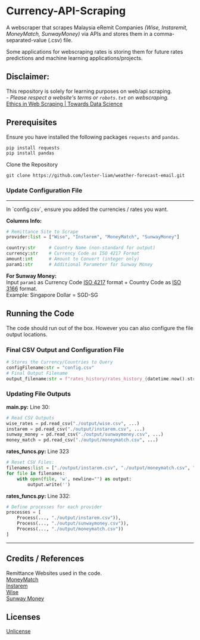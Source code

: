 # Currency-API-Scraping
A webscraper that scrapes Malaysia eRemit Companies <i>(Wise, Instaremit, MoneyMatch, SunwayMoney)</i> via APIs and stores them in a comma-separated-value (.csv) file.

Some applications for webscraping rates is storing them for future rates predictions and machine learning applications/projects.

## Disclaimer:
This repository is solely for learning purposes on web/api scraping. <br/>
<i> - Please respect a website's terms or `robots.txt` on webscraping.</I><br/>
[Ethics in Web Scraping | Towards Data Science ](https://towardsdatascience.com/ethics-in-web-scraping-b96b18136f01)

## Prerequisites
Ensure you have installed the following packages `requests` and `pandas`.
```python
pip install requests
pip install pandas
```

Clone the Repository
```
git clone https://github.com/lester-liam/weather-forecast-email.git
```
### Update Configuration File
<hr/>
In `config.csv`, ensure you added the currencies / rates you want.

<b>Columns Info:</b>
```python
# Remittance Site to Scrape
provider:list = ["Wise", "Instarem", "MoneyMatch", "SunwayMoney"]

country:str     # Country Name (non-standard for output)
currency:str    # Currency Code as ISO 4217 Format
amount:int      # Amount to Convert (integer only)
param1:str      # Additional Parameter for Sunway Money
```

<b>For Sunway Money:</b><br/>
Input `param1` as Currency Code [ISO 4217](https://www.iban.com/currency-codes) format + Country Code as [ISO 3166](https://en.wikipedia.org/wiki/List_of_ISO_3166_country_codes) format. <br/>
Example: Singapore Dollar = SGD-SG

## Running the Code
The code should run out of the box. However you can also configure the file output locations.

### Final CSV Output and Configuration File
```python
# Stores the Currency/Countries to Query
configFilename:str = "config.csv" 
# Final Output Filename
output_filename:str = f"rates_history/rates_history_{datetime.now().strftime("%d%b%y-%H%M")}.csv"
```

### Updating File Outputs
<b>main.py:</b> Line 30:
```python
# Read CSV Outputs
wise_rates = pd.read_csv("./output/wise.csv", ...)
instarem = pd.read_csv("./output/instarem.csv", ...)
sunway_money = pd.read_csv("./output/sunwaymoney.csv", ...)
money_match = pd.read_csv("./output/moneymatch.csv", ...)
```

<b>rates_funcs.py:</b> Line 323
```python
# Reset CSV Files:
filenames:list = ["./output/instarem.csv", "./output/moneymatch.csv", "./output/wise.csv", "./output/sunwaymoney.csv"]
for file in filenames:
    with open(file, 'w', newline="") as output:
        output.write('')
```

<b>rates_funcs.py:</b> Line 332:
``` python
# Define processes for each provider
processes = [
    Process(..., "./output/instarem.csv")),
    Process(..., "./output/sunwaymoney.csv")),
    Process(..., "./output/moneymatch.csv"))
]
```
<hr/>

## Credits / References
Remittance Websites used in the code.<br/>
[MoneyMatch](https://transfer.moneymatch.co/)<br/>
[Instarem](https://www.instarem.com/en-my/)<br/>
[Wise](https://wise.com/my/)<br/>
[Sunway Money](https://sunwaymoney.com/)<br/>

## Licenses
[Unlicense](https://unlicense.org/)